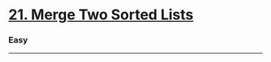 # [21. Merge Two Sorted Lists](https://leetcode.com/problems/merge-two-sorted-lists/)
### Easy
----
